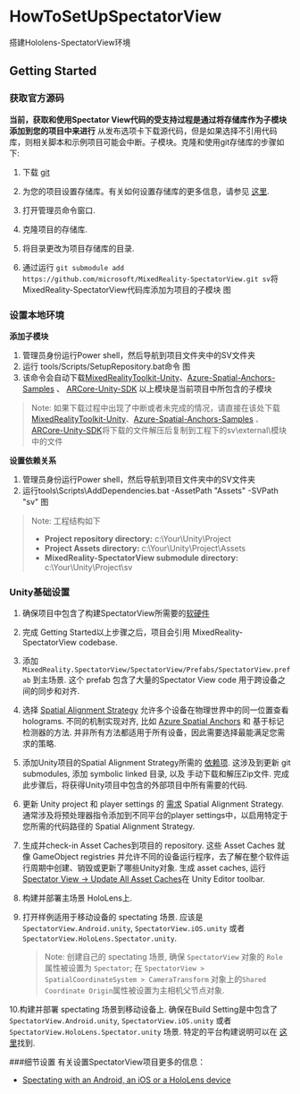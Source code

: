 # HowToSetUpSpectatorView
搭建Hololens-SpectatorView环境
## Getting Started

### 获取官方源码

**当前，获取和使用Spectator View代码的受支持过程是通过将存储库作为子模块添加到您的项目中来进行** 从发布选项卡下载源代码，但是如果选择不引用代码库，则相关脚本和示例项目可能会中断。子模块。克隆和使用git存储库的步骤如下:

1. 下载 [git](https://git-scm.com/downloads)
2. 为您的项目设置存储库。有关如何设置存储库的更多信息，请参见 [这里](https://help.github.com/en/articles/create-a-repo).
3. 打开管理员命令窗口.
4. 克隆项目的存储库.

5. 将目录更改为项目存储库的目录.
6. 通过运行 `git submodule add https://github.com/microsoft/MixedReality-SpectatorView.git sv`将MixedReality-SpectatorView代码库添加为项目的子模块
图 

### 设置本地环境

**添加子模块**
1. 管理员身份运行Power shell，然后导航到项目文件夹中的SV文件夹
2. 运行 tools/Scripts/SetupRepository.bat命令
图 
3. 该命令会自动下载[MixedRealityToolkit-Unity](https://github.com/microsoft/MixedRealityToolkit-Unity)、[Azure-Spatial-Anchors-Samples](https://github.com/Azure/azure-spatial-anchors-samples) 、 [ARCore-Unity-SDK](https://github.com/google-ar/arcore-unity-sdk)
以上模块是当前项目中所包含的子模块

>Note: 如果下载过程中出现了中断或者未完成的情况，请直接在该处下载[MixedRealityToolkit-Unity](https://github.com/microsoft/MixedRealityToolkit-Unity/tree/b7dbeb6e9b14355ed176a388ddac3e4a4a1946f9)、[Azure-Spatial-Anchors-Samples](https://github.com/Azure/azure-spatial-anchors-samples/tree/61a1e390cb09ab7544da9304460f5b88e331a3ef) 、 [ARCore-Unity-SDK](https://github.com/google-ar/arcore-unity-sdk/tree/05829541bdf24c6dcbbeb5976dc1673c6a482471)将下载的文件解压后复制到工程下的sv\external\模块中的文件

**设置依赖关系**
1. 管理员身份运行Power shell，然后导航到项目文件夹中的SV文件夹
2. 运行tools\Scripts\AddDependencies.bat -AssetPath "Assets" -SVPath "sv"
图 
>Note: 工程结构如下
>* **Project repository directory:** c:\Your\Unity\Project
>* **Project Assets directory:** c:\Your\Unity\Project\Assets
>* **MixedReality-SpectatorView submodule directory:** c:\Your\Unity\Project\sv

### Unity基础设置

1. 确保项目中包含了构建SpectatorView所需要的[软硬件](https://github.com/GooDtoLivE/MixedReality-SpectatorView/blob/master/doc/SpectatorView.Setup.md)

2. 完成 Getting Started以上步骤之后，项目会引用 MixedReality-SpectatorView codebase.

3. 添加 `MixedReality.SpectatorView/SpectatorView/Prefabs/SpectatorView.prefab` 到主场景. 这个 prefab 包含了大量的Spectator View code 用于跨设备之间的同步和对齐.

4. 选择 [Spatial Alignment Strategy](https://github.com/GooDtoLivE/MixedReality-SpectatorView/blob/master/src/SpectatorView.Unity/Assets/SpatialAlignment/README.md) 允许多个设备在物理世界中的同一位置查看holograms. 不同的机制实现对齐, 比如 [Azure Spatial Anchors](https://azure.microsoft.com/en-us/services/spatial-anchors/) 和 基于标记检测器的方法. 并非所有方法都适用于所有设备，因此需要选择最能满足您需求的策略.

5. 添加Unity项目的Spatial Alignment Strategy所需的 [依赖项](https://github.com/GooDtoLivE/MixedReality-SpectatorView/blob/master/doc/SpectatorView.Setup.md). 这涉及到更新 git submodules, 添加 symbolic linked 目录, 以及 手动下载和解压Zip文件. 完成此步骤后，将获得Unity项目中包含的外部项目中所有需要的代码.

6. 更新 Unity project 和 player settings 的 [需求](https://github.com/GooDtoLivE/MixedReality-SpectatorView/blob/master/doc/SpectatorView.Setup.md) Spatial Alignment Strategy. 通常涉及将预处理器指令添加到不同平台的player settings中，以启用特定于您所需的代码路径的 Spatial Alignment Strategy.

7. 生成并check-in Asset Caches到项目的 repository. 这些 Asset Caches 就像 GameObject registries 并允许不同的设备运行程序，去了解在整个软件运行周期中创建、销毁或更新了哪些Unity对象. 生成 asset caches, 运行 [Spectator View -> Update All Asset Caches](https://github.com/GooDtoLivE/MixedReality-SpectatorView/blob/master/doc/SpectatorView.Setup.md)在 Unity Editor toolbar.

8. 构建并部署主场景 HoloLens上.

9. 打开样例适用于移动设备的 spectating 场景. 应该是 `SpectatorView.Android.unity`, `SpectatorView.iOS.unity` 或者 `SpectatorView.HoloLens.Spectator.unity`.

    > Note: 创建自己的 spectating 场景, 确保 `SpectatorView` 对象的 `Role` 属性被设置为 `Spectator`;   在 `SpectatorView > SpatialCoordinateSystem > CameraTransform` 对象上的`Shared Coordinate Origin`属性被设置为主相机父节点对象.

10.构建并部署 spectating 场景到移动设备上. 确保在Build Setting是中包含了 `SpectatorView.Android.unity`, `SpectatorView.iOS.unity` 或者 `SpectatorView.HoloLens.Spectator.unity` 场景. 特定的平台构建说明可以在 [这里](https://github.com/GooDtoLivE/MixedReality-SpectatorView/blob/master/doc/SpectatorView.Setup.md)找到.

###细节设置
有关设置SpectatorView项目更多的信息：
* [Spectating with an Android, an iOS or a HoloLens device](https://github.com/GooDtoLivE/MixedReality-SpectatorView/blob/master/doc/SpectatorView.Setup.md)

